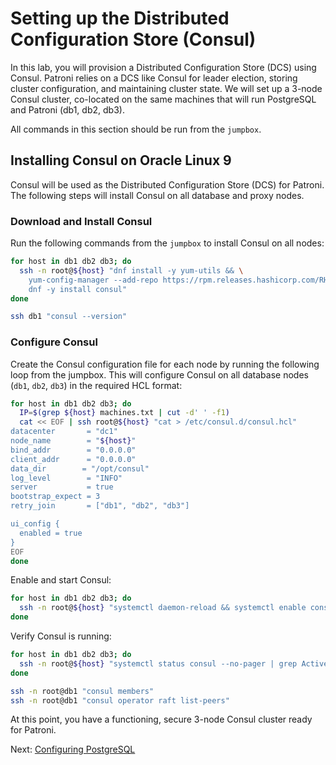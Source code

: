 # Setting up the Distributed Configuration Store (Consul)

In this lab, you will provision a Distributed Configuration Store (DCS) using Consul. Patroni relies on a DCS like Consul for leader election, storing cluster configuration, and maintaining cluster state. We will set up a 3-node Consul cluster, co-located on the same machines that will run PostgreSQL and Patroni (db1, db2, db3).

All commands in this section should be run from the `jumpbox`.

## Installing Consul on Oracle Linux 9

Consul will be used as the Distributed Configuration Store (DCS) for Patroni. The following steps will install Consul on all database and proxy nodes.

### Download and Install Consul

Run the following commands from the `jumpbox` to install Consul on all nodes:

```bash
for host in db1 db2 db3; do
  ssh -n root@${host} "dnf install -y yum-utils && \
    yum-config-manager --add-repo https://rpm.releases.hashicorp.com/RHEL/hashicorp.repo && \
    dnf -y install consul"
done
```

```bash
ssh db1 "consul --version"
```

### Configure Consul

Create the Consul configuration file for each node by running the following loop from the jumpbox. This will configure Consul on all database nodes (`db1`, `db2`, `db3`) in the required HCL format:

```bash
for host in db1 db2 db3; do
  IP=$(grep ${host} machines.txt | cut -d' ' -f1)
  cat << EOF | ssh root@${host} "cat > /etc/consul.d/consul.hcl"
datacenter       = "dc1"
node_name        = "${host}"
bind_addr        = "0.0.0.0"
client_addr      = "0.0.0.0"
data_dir        = "/opt/consul"
log_level        = "INFO"
server           = true
bootstrap_expect = 3
retry_join       = ["db1", "db2", "db3"]

ui_config {
  enabled = true
}
EOF
done
```

Enable and start Consul:

```bash
for host in db1 db2 db3; do
  ssh -n root@${host} "systemctl daemon-reload && systemctl enable consul --now"
done
```

Verify Consul is running:

```bash
for host in db1 db2 db3; do
  ssh -n root@${host} "systemctl status consul --no-pager | grep Active"
done
```

```bash
ssh -n root@db1 "consul members"
ssh -n root@db1 "consul operator raft list-peers"
```

At this point, you have a functioning, secure 3-node Consul cluster ready for Patroni.

Next: [Configuring PostgreSQL](05-configuring-postgresql.md)
